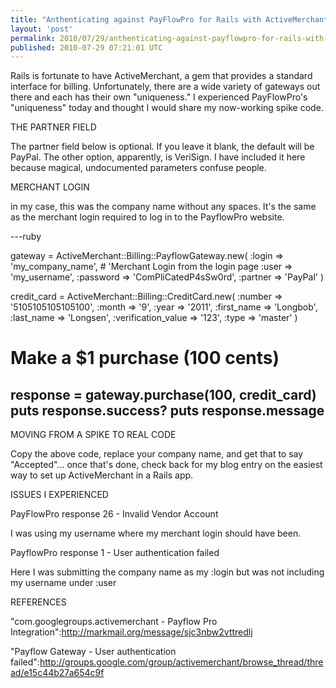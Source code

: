 ```yaml
---
title: "Anthenticating against PayFlowPro for Rails with ActiveMerchant"
layout: 'post'
permalink: 2010/07/29/anthenticating-against-payflowpro-for-rails-with-activemerchant
published: 2010-07-29 07:21:01 UTC
---
```

Rails is fortunate to have ActiveMerchant, a gem that provides a standard interface for billing. Unfortunately, there are a wide variety of gateways out there and each has their own &quot;uniqueness.&quot; I experienced PayFlowPro's &quot;uniqueness&quot; today and thought I would share my now-working spike code.

THE PARTNER FIELD

The partner field below is optional. If you leave it blank, the default will be PayPal. The other option, apparently, is VeriSign. I have included it here because magical, undocumented parameters confuse people.

MERCHANT LOGIN

in my case, this was the company name without any spaces. It's the same as the merchant login required to log in to the PayflowPro website.

---ruby

  gateway = ActiveMerchant::Billing::PayflowGateway.new(
    :login             =&gt; 'my_company_name',    # 'Merchant Login from the login page
    :user              =&gt; 'my_username',
    :password          =&gt; 'ComPliCatedP4sSw0rd',
    :partner           =&gt; 'PayPal'
  )

credit_card = ActiveMerchant::Billing::CreditCard.new(
                      :number =&gt; '5105105105105100',
                      :month =&gt; '9',
                      :year =&gt; '2011',
                      :first_name =&gt; 'Longbob',
                      :last_name =&gt; 'Longsen',
                      :verification_value =&gt; '123',
                      :type =&gt; 'master'
                    )

# Make a $1 purchase (100 cents)
response = gateway.purchase(100, credit_card)
puts response.success?
puts response.message
---

MOVING FROM A SPIKE TO REAL CODE

Copy the above code, replace your company name, and get that to say &quot;Accepted&quot;... once that's done, check back for my blog entry on the easiest way to set up ActiveMerchant in a Rails app.

ISSUES I EXPERIENCED

PayFlowPro response 26 - Invalid Vendor Account

I was using my username where my merchant login should have been.

PayflowPro response 1 - User authentication failed

Here I was submitting the company name as my :login but was not including my username under :user



REFERENCES

&quot;com.googlegroups.activemerchant - Payflow Pro Integration&quot;:http://markmail.org/message/sjc3nbw2vttredlj

&quot;Payflow Gateway - User authentication failed&quot;:http://groups.google.com/group/activemerchant/browse_thread/thread/e15c44b27a654c9f
